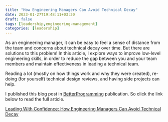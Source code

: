 ```yaml
---
title: "How Engineering Managers Can Avoid Technical Decay"
date: 2023-01-27T19:48:11+03:30
draft: false
tags: [leadership,engineering-management]
categories: [leadership]
---
```


As an engineering manager, it can be easy to feel a sense of distance from the team and concerns about technical decay over time. But there are solutions to this problem! In this article, I explore ways to improve low-level engineering skills, in order to reduce the gap between you and your team members and maintain effectiveness in leading a technical team.

Reading a lot (mostly on how things work and why they were created), re-doing (for yourself) technical design reviews, and having side projects can help.

I published this blog post in [BetterProgramming](https://betterprogramming.pub) publication. So click the link below to read the full article.

[Leading With Confidence: How Engineering Managers Can Avoid Technical Decay](https://betterprogramming.pub/leading-with-confidence-how-engineering-managers-can-avoid-technical-decay-17653d115938)
